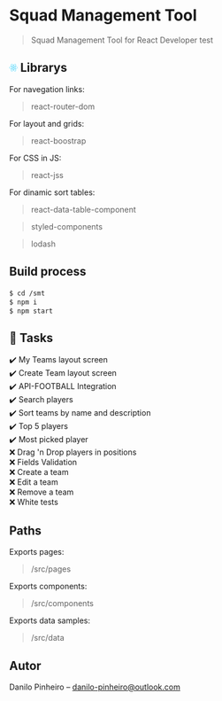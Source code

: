# Squad Management Tool

> Squad Management Tool for React Developer test




## <img src="react.svg" width="15px"> Librarys

For navegation links:
>react-router-dom

For layout and grids:
>react-boostrap

For CSS in JS:
>react-jss

For dinamic sort tables:
>react-data-table-component

>styled-components

>lodash

## Build process

```
$ cd /smt
$ npm i
$ npm start
```


## :memo: Tasks

:heavy_check_mark: My Teams layout screen <br>
:heavy_check_mark: Create Team layout screen <br>
:heavy_check_mark: API-FOOTBALL Integration <br>
:heavy_check_mark: Search players <br>
:heavy_check_mark: Sort teams by name and description <br>
:heavy_check_mark: Top 5 players <br>
:heavy_check_mark: Most picked player <br>
:x: Drag 'n Drop players in positions <br>
:x: Fields Validation <br>
:x: Create a team <br>
:x: Edit a team <br>
:x: Remove a team <br>
:x: White tests <br>

## Paths

Exports pages:
> /src/pages

Exports components:
> /src/components

Exports data samples:
> /src/data


## Autor

Danilo Pinheiro – danilo-pinheiro@outlook.com